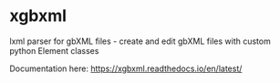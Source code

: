 # xgbxml
lxml parser for gbXML files - create and edit gbXML files with custom python Element classes

Documentation here: https://xgbxml.readthedocs.io/en/latest/



